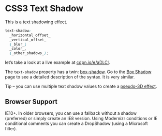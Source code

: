 CSS3 Text Shadow
================

This is a text shadowing effect.

```css
text-shadow:
  _horizontal_offset_
  _vertical_offset_
  (_blur_)
  _color_,
  (_other_shadows_);
```


let’s take a look at a live example at
[cdpn.io/e/aDLCl](http://cdpn.io/e/aDLCl).

The `text-shadow` property has a twin: [box-shadow](css3-box-shadow.md). Go to
the [Box Shadow](css3-box-shadow.md) page to see a detailed description of the
syntax. It is very similar.

Tip – you can use multiple text shadow values to create a [pseudo-3D
effect](http://markdotto.com/playground/3d-text/).

Browser Support
---------------

IE10+. In older browsers, you can use a fallback without a shadow (preferred) or
simply create an IE8 version. Using Modernizr conditions or IE conditional
comments you can create a DropShadow (using a Microsoft filter).
